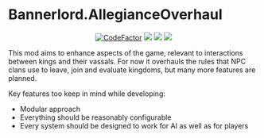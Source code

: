 # Bannerlord.AllegianceOverhaul
<p align="center">
        <a href="https://www.codefactor.io/repository/github/artifixer/bannerlord.allegianceoverhaul">
        <img src="https://www.codefactor.io/repository/github/artifixer/bannerlord.allegianceoverhaul/badge?s=f163b98709f885a36702dbef30f7bbfcd35c3b19" alt="CodeFactor" /></a>
        <a href="https://www.nexusmods.com/mountandblade2bannerlord/mods/1750" alt="Nexus Allegiance Overhaul">
        <img src="https://img.shields.io/badge/Nexus-Allegiance%20Overhaul-yellow.svg" /></a>  
        <a href="https://www.nexusmods.com/mountandblade2bannerlord/mods/1750" alt="Allegiance Overhaul">
        <img src="https://img.shields.io/endpoint?url=https%3A%2F%2Fnexusmods-version-pzk4e0ejol6j.runkit.sh%3FgameId%3Dmountandblade2bannerlord%26modId%3D1750" /></a>
        <a href="https://www.nexusmods.com/mountandblade2bannerlord/mods/1750" alt="Nexus Allegiance Overhaul">
        <img src="https://img.shields.io/endpoint?url=https%3A%2F%2Fnexusmods-downloads-ayuqql60xfxb.runkit.sh%2F%3Ftype%3Dtotal%26gameId%3D3174%26modId%3D1750" /></a>  
</p>

This mod aims to enhance aspects of the game, relevant to interactions between kings and their vassals. For now it overhauls the rules that NPC clans use to leave, join and evaluate kingdoms, but many more features are planned.

Key features too keep in mind while developing:
- Modular approach 
- Everything should be reasonably configurable
- Every system should be designed to work for AI as well as for players

